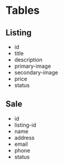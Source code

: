 
# Tables

## Listing
- id
- title
- description
- primary-image
- secondary-image
- price
- status

## Sale
- id
- listing-id
- name
- address
- email
- phone
- status
